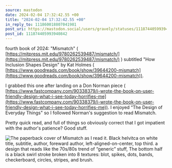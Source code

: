 ```yaml
---
source: mastodon
date: 2024-02-04 17:32:42.55 +00
title: "2024-02-04 17:32:42.55 +00"
in_reply_to: 111860018807041981
post_uri: https://mastodon.social/users/gravely/statuses/111874405993940842
post_id: 111874405993940842
---
```

fourth book of 2024: "Mismatch" ( [https://mitpress.mit.edu/9780262539487/mismatch/](https://mitpress.mit.edu/9780262539487/mismatch/) ) subtitled "How Inclusion Shapes Design" by Kat Holmes ( [https://www.goodreads.com/book/show/39644200-mismatch](https://www.goodreads.com/book/show/39644200-mismatch)).

I grabbed this one after landing on a Don Norman piece ( [https://www.fastcompany.com/90338379/i-wrote-the-book-on-user-friendly-design-what-i-see-today-horrifies-me](https://www.fastcompany.com/90338379/i-wrote-the-book-on-user-friendly-design-what-i-see-today-horrifies-me)). I enjoyed “The Design of Everyday Things" so I followed Norman's suggestion to read Mismatch.

Pretty quick read, and full of things so obviously correct that I got impatient with the author's patience? Good stuff.


![The paperback cover of Mismatch as I read it. Black helvitca on white title, subtitle, author, foreward author, left-aligned-on-center, top third. a design that reads like the 70s/80s trend of “generic” stuff, The bottom half is a black swirl stroke broken into 8 textures: blot, spikes, dots, bands, checkerboard, circles, stripes, and brush.](/images/111874405744317165.jpeg)

